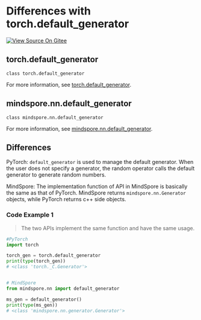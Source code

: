 # Differences with torch.default_generator

[![View Source On Gitee](https://mindspore-website.obs.cn-north-4.myhuaweicloud.com/website-images/r2.3/resource/_static/logo_source_en.svg)](https://gitee.com/mindspore/docs/blob/r2.3/docs/mindspore/source_en/note/api_mapping/pytorch_diff/default_generator.md)

## torch.default_generator

```text
class torch.default_generator
```

For more information, see [torch.default_generator](https://pytorch.org/docs/1.8.1/torch.html#torch.default_generator).

## mindspore.nn.default_generator

```text
class mindspore.nn.default_generator
```

For more information, see [mindspore.nn.default_generator](https://www.mindspore.cn/docs/en/r2.3/api_python/nn/mindspore.nn.default_generator.html).

## Differences

PyTorch: `default_generator` is used to manage the default generator. When the user does not specify a generator, the random operator calls the default generator to generate random numbers.

MindSpore: The implementation function of API in MindSpore is basically the same as that of PyTorch. MindSpore returns `mindspore.nn.Generator` objects, while PyTorch returns c++ side objects.

### Code Example 1

> The two APIs implement the same function and have the same usage.

```python
#PyTorch
import torch

torch_gen = torch.default_generator
print(type(torch_gen))
# <class 'torch._C.Generator'>


# MindSpore
from mindspore.nn import default_generator

ms_gen = default_generator()
print(type(ms_gen))
# <class 'mindspore.nn.generator.Generator'>
```
